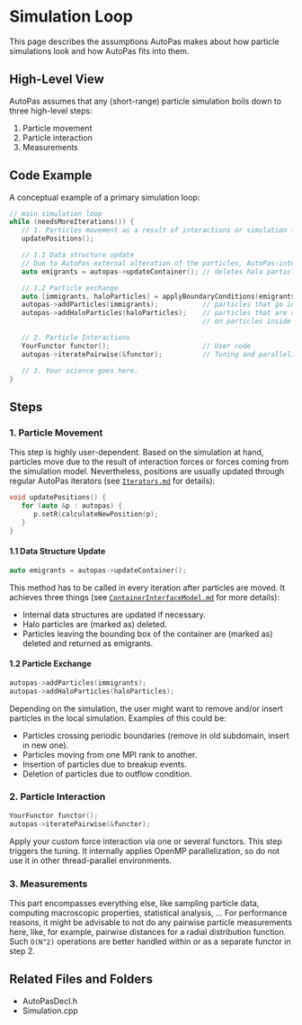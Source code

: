# Simulation Loop
This page describes the assumptions AutoPas makes about how particle simulations look and how AutoPas fits into them.

## High-Level View
AutoPas assumes that any (short-range) particle simulation boils down to three high-level steps:
  1. Particle movement
  2. Particle interaction
  3. Measurements

## Code Example
A conceptual example of a primary simulation loop:
```cpp
// main simulation loop
while (needsMoreIterations()) {
   // 1. Particles movement as a result of interactions or simulation forces.
   updatePositions();

   // 1.1 Data structure update
   // Due to AutoPas-external alteration of the particles, AutoPas-internal data structures have to be updated.
   auto emigrants = autopas->updateContainer(); // deletes halo particles, returns particles that are now outside the container

   // 1.2 Particle exchange
   auto [immigrants, haloParticles] = applyBoundaryConditions(emigrants); // user code. Potentially exchanges particles via MPI
   autopas->addParticles(immigrants);           // particles that go into the container
   autopas->addHaloParticles(haloParticles);    // particles that are so close to the container that they have an influence
                                                // on particles inside (periodic boundaries, MPI rank interfaces, ...)

   // 2. Particle Interactions
   YourFunctor functor();                       // User code
   autopas->iteratePairwise(&functor);          // Tuning and parallelization happens here

   // 3. Your science goes here.
}
```

## Steps

### 1. Particle Movement
This step is highly user-dependent.
Based on the simulation at hand, particles move due to the result of interaction forces or forces coming from the simulation model.
Nevertheless, positions are usually updated through regular AutoPas iterators
(see [`Iterators.md`](https://github.com/AutoPas/AutoPas/blob/master/docs/userdoc/Iterators.md) for details):
```cpp
void updatePositions() {
   for (auto &p : autopas) {
      p.setR(calculateNewPosition(p);
   }
}
```

#### 1.1 Data Structure Update
```cpp
auto emigrants = autopas->updateContainer();
```
This method has to be called in every iteration after particles are moved.
It achieves three things (see [`ContainerInterfaceModel.md`](https://github.com/AutoPas/AutoPas/blob/master/docs/userdoc/ContainerInterfaceModel.md) for more details):
  - Internal data structures are updated if necessary.
  - Halo particles are (marked as) deleted.
  - Particles leaving the bounding box of the container are (marked as) deleted and returned as emigrants.

#### 1.2 Particle Exchange
```cpp
autopas->addParticles(immigrants);
autopas->addHaloParticles(haloParticles);
```
Depending on the simulation, the user might want to remove and/or insert particles in the local simulation.
Examples of this could be:
  - Particles crossing periodic boundaries (remove in old subdomain, insert in new one).
  - Particles moving from one MPI rank to another.
  - Insertion of particles due to breakup events.
  - Deletion of particles due to outflow condition.

### 2. Particle Interaction
```cpp
YourFunctor functor();
autopas->iteratePairwise(&functor);
```
Apply your custom force interaction via one or several functors.
This step triggers the tuning.
It internally applies OpenMP parallelization, so do not use it in other thread-parallel environments.

### 3. Measurements
This part encompasses everything else, like sampling particle data, computing macroscopic properties, statistical analysis, ...
For performance reasons, it might be advisable to not do any pairwise particle measurements here, like, for example, pairwise distances for a radial distribution function.
Such `O(N^2)` operations are better handled within or as a separate functor in step 2.

## Related Files and Folders
- AutoPasDecl.h
- Simulation.cpp
